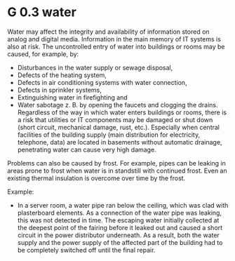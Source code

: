 G 0.3 water
============

Water may affect the integrity and availability of information stored on analog and digital media. Information in the main memory of IT systems is also at risk. The uncontrolled entry of water into buildings or rooms may be caused, for example, by:

* Disturbances in the water supply or sewage disposal,
* Defects of the heating system,
* Defects in air conditioning systems with water connection,
* Defects in sprinkler systems,
* Extinguishing water in firefighting and
* Water sabotage z. B. by opening the faucets and clogging the drains.
Regardless of the way in which water enters buildings or rooms, there is a risk that utilities or IT components may be damaged or shut down (short circuit, mechanical damage, rust, etc.). Especially when central facilities of the building supply (main distribution for electricity, telephone, data) are located in basements without automatic drainage, penetrating water can cause very high damage.

Problems can also be caused by frost. For example, pipes can be leaking in areas prone to frost when water is in standstill with continued frost. Even an existing thermal insulation is overcome over time by the frost.

Example:

* In a server room, a water pipe ran below the ceiling, which was clad with plasterboard elements. As a connection of the water pipe was leaking, this was not detected in time. The escaping water initially collected at the deepest point of the fairing before it leaked out and caused a short circuit in the power distributor underneath. As a result, both the water supply and the power supply of the affected part of the building had to be completely switched off until the final repair.
